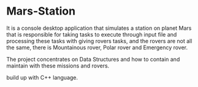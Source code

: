 # Mars-Station
It is a console desktop application that simulates a station on planet Mars that is responsible for taking tasks 
to execute through input file and processing these tasks with giving rovers tasks, and the rovers are not all the same, 
there is Mountainous rover, Polar rover and Emergency rover.

The project concentrates on Data Structures and how to contain and maintain with these missions and rovers.

build up with C++ language.
